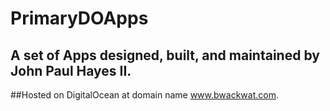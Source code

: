 # PrimaryDOApps
## A set of Apps designed, built, and maintained by John Paul Hayes II.
##Hosted on DigitalOcean at domain name www.bwackwat.com. 